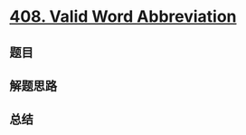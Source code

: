 # [408. Valid Word Abbreviation](https://leetcode.com/problems/valid-word-abbreviation/)

## 题目


## 解题思路


## 总结


